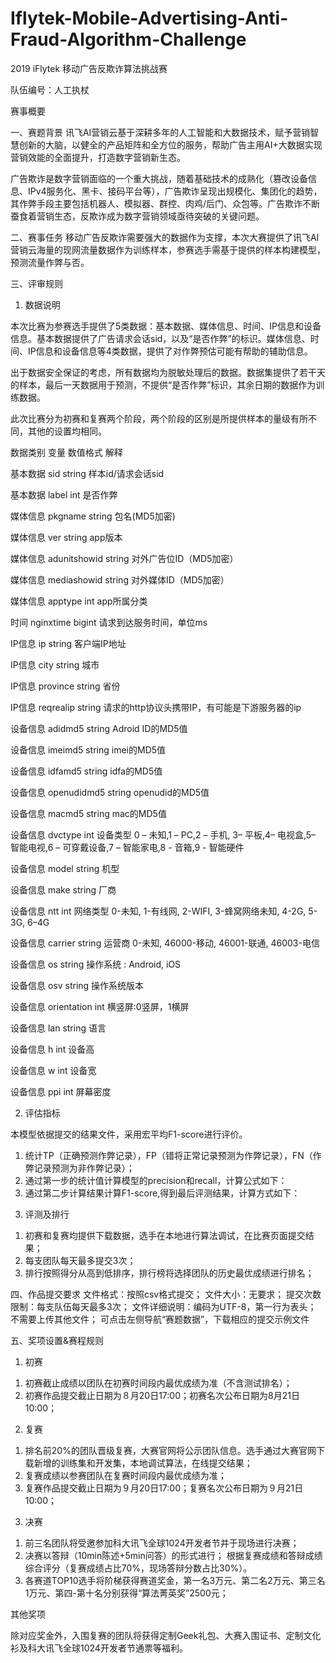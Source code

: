 # Iflytek-Mobile-Advertising-Anti-Fraud-Algorithm-Challenge
2019 iFlytek 移动广告反欺诈算法挑战赛 

队伍编号：人工执杖


赛事概要

一、赛题背景
讯飞AI营销云基于深耕多年的人工智能和大数据技术，赋予营销智慧创新的大脑，以健全的产品矩阵和全方位的服务，帮助广告主用AI+大数据实现营销效能的全面提升，打造数字营销新生态。

广告欺诈是数字营销面临的一个重大挑战，随着基础技术的成熟化（篡改设备信息、IPv4服务化、黑卡、接码平台等），广告欺诈呈现出规模化、集团化的趋势，其作弊手段主要包括机器人、模拟器、群控、肉鸡/后门、众包等。广告欺诈不断蚕食着营销生态，反欺诈成为数字营销领域亟待突破的关键问题。



二、赛事任务
移动广告反欺诈需要强大的数据作为支撑，本次大赛提供了讯飞AI营销云海量的现网流量数据作为训练样本，参赛选手需基于提供的样本构建模型，预测流量作弊与否。



三、评审规则
1. 数据说明

本次比赛为参赛选手提供了5类数据：基本数据、媒体信息、时间、IP信息和设备信息。基本数据提供了广告请求会话sid，以及“是否作弊”的标识。媒体信息、时间、IP信息和设备信息等4类数据，提供了对作弊预估可能有帮助的辅助信息。

出于数据安全保证的考虑，所有数据均为脱敏处理后的数据。数据集提供了若干天的样本，最后一天数据用于预测，不提供“是否作弊”标识，其余日期的数据作为训练数据。

此次比赛分为初赛和复赛两个阶段，两个阶段的区别是所提供样本的量级有所不同，其他的设置均相同。

数据类别	变量	                         数值格式	           解释

基本数据	sid	                             string	                 样本id/请求会话sid

基本数据	label	                         int	                       是否作弊

媒体信息	pkgname	                string	                包名(MD5加密)

媒体信息	ver	                             string	                 app版本

媒体信息	adunitshowid	      string	                对外广告位ID（MD5加密）

媒体信息	mediashowid	       string	                  对外媒体ID（MD5加密）

媒体信息	apptype	                  int	                         app所属分类

时间	         nginxtime	              bigint	                请求到达服务时间，单位ms

IP信息	     ip	                               string	                  客户端IP地址

IP信息	     city	                            string	                 城市

IP信息	     province                  string	                  省份

IP信息	     reqrealip	               string	                    请求的http协议头携带IP，有可能是下游服务器的ip

设备信息	adidmd5	                string	                    Adroid ID的MD5值

设备信息	imeimd5	                 string	                    imei的MD5值

设备信息	idfamd5	                  string	                   idfa的MD5值

设备信息	openudidmd5	      string	                   openudid的MD5值

设备信息	macmd5	                string	                   mac的MD5值

设备信息	dvctype	                   int	                         设备类型 0 – 未知,1 – PC,2 – 手机, 3– 平板,4– 电视盒,5– 智能电视,6 – 可穿戴设备,7 – 智能家电,8 - 音箱,9 - 智能硬件

设备信息	model	                       string	                    机型

设备信息	make	                       string	                     厂商

设备信息	ntt                              	int	                           网络类型 0-未知, 1-有线网, 2-WIFI, 3-蜂窝网络未知, 4-2G, 5-3G, 6–4G

设备信息	carrier                     	string	                    运营商 0-未知, 46000-移动, 46001-联通, 46003-电信

设备信息	os	                              string	                    操作系统 : Android, iOS

设备信息	osv                             	string	                   操作系统版本

设备信息	orientation	            int	                            横竖屏:0竖屏，1横屏

设备信息	lan	                             string	                     语言

设备信息	h	                                 int	                          设备高

设备信息	w	                                int	                           设备宽

设备信息	ppi                            	 int	                          屏幕密度

2. 评估指标

本模型依据提交的结果文件，采用宏平均F1-score进行评价。

1) 统计TP（正确预测作弊记录），FP（错将正常记录预测为作弊记录），FN（作弊记录预测为非作弊记录）；
2) 通过第一步的统计值计算模型的precision和recall，计算公式如下：
3) 通过第二步计算结果计算F1-score,得到最后评测结果，计算方式如下：

3. 评测及排行

1) 初赛和复赛均提供下载数据，选手在本地进行算法调试，在比赛页面提交结果；
2) 每支团队每天最多提交3次；
3) 排行按照得分从高到低排序，排行榜将选择团队的历史最优成绩进行排名；


四、作品提交要求
文件格式：按照csv格式提交；
文件大小：无要求；
提交次数限制：每支队伍每天最多3次；
文件详细说明：编码为UTF-8，第一行为表头；
不需要上传其他文件；
可点击左侧导航“赛题数据”，下载相应的提交示例文件


五、奖项设置&赛程规则
1. 初赛

1) 初赛截止成绩以团队在初赛时间段内最优成绩为准（不含测试排名）；
2) 初赛作品提交截止日期为８月20日17:00；初赛名次公布日期为8月21日10:00；

2. 复赛

1) 排名前20%的团队晋级复赛，大赛官网将公示团队信息。选手通过大赛官网下载新增的训练集和开发集，本地调试算法，在线提交结果；
2) 复赛成绩以参赛团队在复赛时间段内最优成绩为准；
3) 复赛作品提交截止日期为９月20日17:00；复赛名次公布日期为９月21日10:00；

3.	决赛

1) 前三名团队将受邀参加科大讯飞全球1024开发者节并于现场进行决赛；
2) 决赛以答辩（10min陈述+5min问答）的形式进行；
根据复赛成绩和答辩成绩综合评分（复赛成绩占比70%，现场答辩分数占比30%）。
3) 各赛道TOP10选手将阶梯获得赛道奖金，第一名3万元、第二名2万元、第三名1万元、第四-第十名分别获得“算法菁英奖”2500元；

其他奖项

除对应奖金外，入围复赛的团队将获得定制Geek礼包、大赛入围证书、定制文化衫及科大讯飞全球1024开发者节通票等福利。